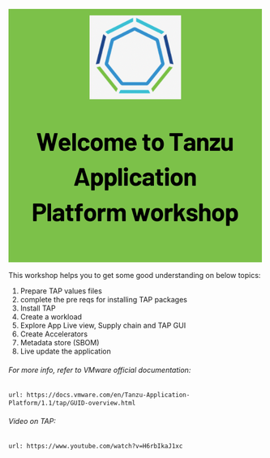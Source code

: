 ![Welcome](exercises/images/welcome.png)

This workshop helps you to get some good understanding on below topics: 

1. Prepare TAP values files
2. complete the pre reqs for installing TAP packages
3. Install TAP
4. Create a workload
5. Explore App Live view, Supply chain and TAP GUI
6. Create Accelerators
7. Metadata store (SBOM)
8. Live update the application

###### For more info, refer to VMware official documentation: 

```dashboard:open-url
url: https://docs.vmware.com/en/Tanzu-Application-Platform/1.1/tap/GUID-overview.html
```

###### Video on TAP: 

```dashboard:open-url
url: https://www.youtube.com/watch?v=H6rbIkaJ1xc
```
